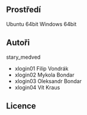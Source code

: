 Prostředí
---------

Ubuntu 64bit
Windows 64bit

Autoři
------

stary_medved
- xlogin01 Filip Vondrák 
- xlogin02 Mykola Bondar 
- xlogin03 Oleksandr Bondar 
- xlogin04 Vít Kraus

Licence
-------